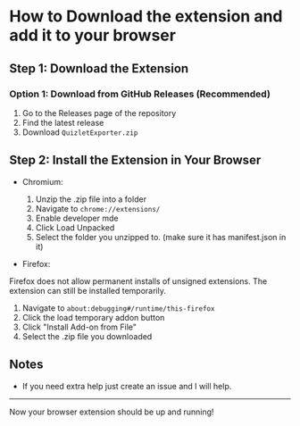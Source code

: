 # How to Download the extension and add it to your browser

## Step 1: Download the Extension

### Option 1: Download from GitHub Releases (Recommended)

1. Go to the Releases page of the repository
2. Find the latest release
3. Download `QuizletExporter.zip`

## Step 2: Install the Extension in Your Browser

- Chromium:
  1. Unzip the .zip file into a folder
  2. Navigate to `chrome://extensions/`
  3. Enable developer mde
  4. Click Load Unpacked
  5. Select the folder you unzipped to. (make sure it has manifest.json in it)

- Firefox:

Firefox does not allow permanent installs of unsigned extensions. The extension can still be installed temporarily.

  1. Navigate to  `about:debugging#/runtime/this-firefox`
  2. Click the load temporary addon button
  3. Click "Install Add-on from File"
  4. Select the .zip file you downloaded
## Notes

- If you need extra help just create an issue and I will help.

---

Now your browser extension should be up and running!

